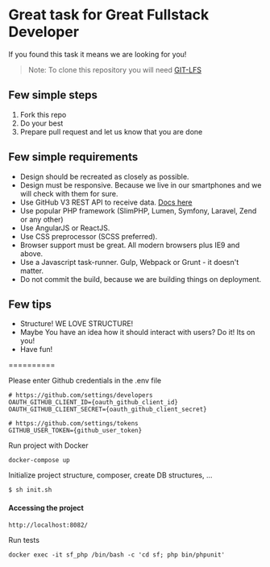 # Great task for Great Fullstack Developer

If you found this task it means we are looking for you!

> Note: To clone this repository you will need [GIT-LFS](https://git-lfs.github.com/)

## Few simple steps

1. Fork this repo
2. Do your best
3. Prepare pull request and let us know that you are done

## Few simple requirements

- Design should be recreated as closely as possible.
- Design must be responsive. Because we live in our smartphones and we will check with them for sure.
- Use GitHub V3 REST API to receive data. [Docs here](https://developer.github.com/v3/)
- Use popular PHP framework (SlimPHP, Lumen, Symfony, Laravel, Zend or any other)
- Use AngularJS or ReactJS.
- Use CSS preprocessor (SCSS preferred).
- Browser support must be great. All modern browsers plus IE9 and above.
- Use a Javascript task-runner. Gulp, Webpack or Grunt - it doesn't matter.
- Do not commit the build, because we are building things on deployment.

## Few tips

- Structure! WE LOVE STRUCTURE!
- Maybe You have an idea how it should interact with users? Do it! Its on you!
- Have fun!

==========

Please enter Github credentials in the .env file

```
# https://github.com/settings/developers
OAUTH_GITHUB_CLIENT_ID={oauth_github_client_id}
OAUTH_GITHUB_CLIENT_SECRET={oauth_github_client_secret}

# https://github.com/settings/tokens
GITHUB_USER_TOKEN={github_user_token}
```

Run project with Docker
```
docker-compose up
```

Initialize project structure, composer, create DB structures, ...
```
$ sh init.sh
```

#### Accessing the project

```
http://localhost:8082/
```

Run tests
```
docker exec -it sf_php /bin/bash -c 'cd sf; php bin/phpunit'
```
